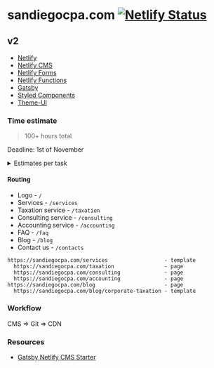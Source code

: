 # sandiegocpa.com [![Netlify Status](https://api.netlify.com/api/v1/badges/fddbda55-af42-41ef-9c09-13af26f1cc20/deploy-status)](https://app.netlify.com/sites/sdcpa/deploys)

## v2

* [Netlify](https://netlify.com)
* [Netlify CMS](https://www.netlifycms.org/)
* [Netlify Forms](https://www.netlify.com/products/forms/)
* [Netlify Functions](https://www.netlify.com/products/functions/)
* [Gatsby](https://gatsbyjs.org)
* [Styled Components](https://www.styled-components.com/)
* [Theme-UI](https://theme-ui.com/)

### Time estimate

> 100+ hours total

Deadline: 1st of November

<details>
<summary>
  Estimates per task
</summary>

* Homepage template [20]
  * Header
  * Hero section component [1]
    * Content component [0.5]
    * CTA component [0.5]
  * CPA services section component [2]
    * Post excerpt component
    * Read more button
    * Call button
  * Featured posts section component [2]
  * Footer
* Article template [2]
  * Header
  * Content component
  * Next / Previous Article [2]
  * Footer
* Blog page [2.5]
  * Header
  * List of articles component [1]
    * Title component [0.5]
    * Excerpt component [0.5]
    * Read more Button
  * Footer
* FAQ page [4]
* Contact page [10]
  * Social media link list component [2]
  * Form component [5]
  * Serverless function to send email component [3]
* Common components [18.5]
  * Content component (global styles) [3]
  * Header component [4]
    * Logo component [0.5]
    * Mobile nav component [3]
    * Desktop nav component [2]
    * Promo bar component [0.5]
  * Footer component [1]
  * Phone CTA component [2.5]
  * Buttons component [2]
* Commitizen [1]
* Theme-UI [3]
* Styled-components [1] ?
* CMS configutarion [6]
* Dev documentation [3]
* Author documentation [3]
* Animations & transitions [4]
* Gatsby Themes [2]

</details>

#### Routing

* Logo - `/`
* Services - `/services`
* Taxation service - `/taxation`
* Consulting service - `/consulting`
* Accounting service - `/accounting`
* FAQ - `/faq`
* Blog - `/blog`
* Contact us - `/contacts`

```
https://sandiegocpa.com/services                  - template
  https://sandiegocpa.com/taxation                - page
  https://sandiegocpa.com/consulting              - page
  https://sandiegocpa.com/accounting              - page
https://sandiegocpa.com/blog                      - page
  https://sandiegocpa.com/blog/corporate-taxation - template
```

### Workflow

CMS => Git => CDN

### Resources

* [Gatsby Netlify CMS Starter](https://github.com/netlify-templates/gatsby-starter-netlify-cms)